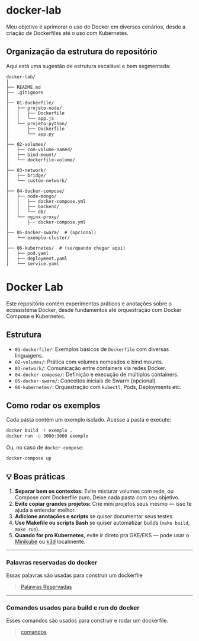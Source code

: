 # docker-lab
Meu objetivo é aprimorar o uso do Docker em diversos cenários, desde a criação de Dockerfiles até o uso com Kubernetes.


## Organização da estrutura do repositório

Aqui está uma sugestão de estrutura escalável e bem segmentada:

```
docker-lab/
│
├── README.md
├── .gitignore
│
├── 01-dockerfile/
│   ├── projeto-node/
│   │   ├── Dockerfile
│   │   └── app.js
│   └── projeto-python/
│       ├── Dockerfile
│       └── app.py
│
├── 02-volumes/
│   ├── com-volume-named/
│   ├── bind-mount/
│   └── dockerfile-volume/
│
├── 03-network/
│   ├── bridge/
│   └── custom-network/
│
├── 04-docker-compose/
│   ├── node-mongo/
│   │   ├── docker-compose.yml
│   │   ├── backend/
│   │   └── db/
│   └── nginx-proxy/
│       ├── docker-compose.yml
│
├── 05-docker-swarm/  # (opcional)
│   └── exemplo-cluster/
│
├── 06-kubernetes/  # (se/quando chegar aqui)
│   ├── pod.yaml
│   ├── deployment.yaml
│   └── service.yaml
```


# Docker Lab 

Este repositório contém experimentos práticos e anotações sobre o ecossistema Docker, desde fundamentos até orquestração com Docker Compose e Kubernetes.

## Estrutura

- `01-dockerfile/`: Exemplos básicos de `Dockerfile` com diversas linguagens.
- `02-volumes/`: Prática com volumes nomeados e bind mounts.
- `03-network/`: Comunicação entre containers via redes Docker.
- `04-docker-compose/`: Definição e execução de múltiplos containers.
- `05-docker-swarm/`: Conceitos iniciais de Swarm (opcional).
- `06-kubernetes/`: Orquestração com `kubectl`, Pods, Deployments etc.

## Como rodar os exemplos

Cada pasta contém um exemplo isolado. Acesse a pasta e execute:

```bash
docker build -t exemplo .
docker run -p 3000:3000 exemplo
````

Ou, no caso de `docker-compose`:

```bash
docker-compose up
```


## 💡 Boas práticas

1. **Separar bem os contextos:** Evite misturar volumes com rede, ou Compose com Dockerfile puro. Deixe cada pasta com seu objetivo.
2. **Evite copiar grandes projetos:** Crie mini projetos seus mesmo — isso te ajuda a entender melhor.
3. **Adicione anotações e scripts** se quiser documentar seus testes.
4. **Use Makefile ou scripts Bash** se quiser automatizar builds (`make build`, `make run`).
5. **Quando for pro Kubernetes**, evite ir direto pra GKE/EKS — pode usar o [Minikube](https://minikube.sigs.k8s.io/) ou [k3d](https://k3d.io/) localmente.

---

### Palavras reservadas do docker

Essas palavras são usadas para construir um dockerfile

> [Palavras Reservadas](../docker-lab/docs/palavraDocker.md)

---

### Comandos usados para build e run do docker

Esses comandos são usados para construir e rodar um dockerfile.

> [comandos](../docker-lab/docs/comandos.md)